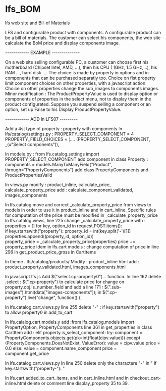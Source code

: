 lfs_BOM
=======

lfs web site and Bill of Materials

LFS and configurable product with components.
A configurable product can be a bill of materials. The customer can select his components, the web site calculate the BoM price and display components image.

------------ EXAMPLE --------------

On a web site selling configurable PC, a customer can choose first  his motherboard (Chipset Intel, AMD, ...), then his CPU ( 1GHz, 1.5 GHz, ..), his RAM ..., hard disk ....
The choice is made by property in options and in components that can be purchased separatly too.
Choice on fist property limit component choices on other properties, with a javascript action.
Choice on other properties change the sub_images to components images.
Minor modification : The ProductPropertyValue is used to display option or components of properties in the select menu, not to display them in the product configurated. Suppose you suspend selling a component or an option, set up False to his Display ProductPropertyValue. 

------------ ADD in LFS07 ---------

Add a 4st type of property : property with components
In lfs/catalog/settings.py :
PROPERTY_SELECT_COMPONENT = 4
PROPERTY_FIELD_CHOICES = (....
		(PROPERTY_SELECT_COMPONENT, _(u"Select components")),

In modele.py :
from lfs.catalog.settings import PROPERTY_SELECT_COMPONENT
add component in class Property : components = models.ManyToManyField("Product", through="PropertyComponents")
add class PropertyComponents and ProductPropertiesValid

In views.py
modify : product_inline, calculate_price, calculate_property_price 
add : calculate_component_validated, images_components

In lfs.catalog move and correct _calculate_property_price from views to models in order to use it in product_inline and in cart_inline.
Specific rules for computation of the price must be modified in _calculate_property_price
In lfs.catalog.views, line 225 change _calculate_property_price with :
properties = []
 for key, option_id in request.POST.items():	
        	    if key.startswith("property"):
	    		property_id = int(key.split('-')[1])
	    		properties.append((property_id, option_id))    
    		property_price = _calculate_property_price(properties)
		price += property_price
Idem in lfs.cart.models : change computation of price in line 296 in get_product_price_gross in CartItems 
 

In theme ..lfs/catalog/products/
Modify : product_inline.html
add : product_property_validated.html, images_components.html


In javascript lfs.js
Add $("select.cp-property0")... function.
In line 162 delete .select :  $(".cp-property") to calculate price for change on property.obj.is_number_field
 and add a line 171 : $(".sub-images").html(data["images-components"]);	in  $(".cp-property").live("change", function() {

In lfs.catalog.cart.views.py
line 255 delete "-" : if key.startswith("property")  to allow property0 in add_to_cart

In lfs.calalog.cart.models.y
add :from lfs.catalog.models import PropertyOption, PropertyComponents
line 361 in get_properties in class CartItem
add :
elif property.is_select_component:
                try:
                    component = PropertyComponents.objects.get(pk=int(float(cipv.value)))
                except (PropertyComponents.DoesNotExist, ValueError):
                    value = cipv.value
                    price = 0.0
                else:
                    value = component.name_component
                    price = component.get_price

In lfs.catalog.cart.views.py
In line 250 delete only the charactere "-" in  " if key.startswith("property-"): "

In lfs.cart.added_to_cart_items, and in cart_inline.html and in checkout_cart-inline.html delete or comment line display_property 35 to 39.

